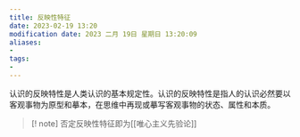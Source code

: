 ```yaml
---
title: 反映性特征
date: 2023-02-19 13:20
modification date: 2023 二月 19日 星期日 13:20:09
aliases: 
- 
tags: 
- 
---
```


认识的反映特性是人类认识的基本规定性。认识的反映特性是指人的认识必然要以客观事物为原型和摹本，在思维中再现或摹写客观事物的状态、属性和本质。

>[! note]
>否定反映性特征即为[[唯心主义先验论]]
